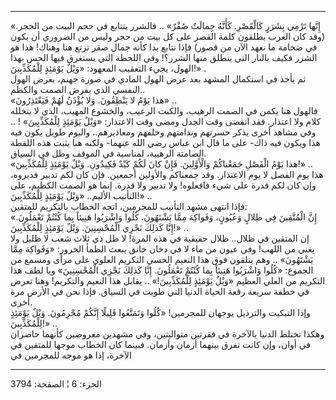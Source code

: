 ------------------------------------------------------------------------

«إِنَّها تَرْمِي بِشَرَرٍ كَالْقَصْرِ. كَأَنَّهُ جِمالَتٌ صُفْرٌ» .. فالشرر يتتابع في حجم البيت من
الحجر. (وقد كان العرب يطلقون كلمة القصر على كل بيت من حجر وليس من
الضروري أن يكون في ضخامة ما نعهد الآن من قصور) فإذا تتابع بدا كأنه جمال
صفر ترتع هنا وهناك! هذا هو الشرر فكيف بالنار التي ينطلق منها الشرر؟! وفي
اللحظة التي يستغرق فيها الحس بهذا الهول، يجيء التعقيب المعهود: «وَيْلٌ
يَوْمَئِذٍ لِلْمُكَذِّبِينَ!» .  
ثم يأخذ في استكمال المشهد بعد عرض الهول المادي في صورة جهنم، بعرض الهول
النفسي الذي يفرض الصمت والكظم..  
«هذا يَوْمُ لا يَنْطِقُونَ. وَلا يُؤْذَنُ لَهُمْ فَيَعْتَذِرُونَ» ..  
فالهول هنا يكمن في الصمت الرهيب، والكبت الرعيب، والخشوع المهيب، الذي لا
يتخلله كلام ولا اعتذار. فقد انقضى وقت الجدل ومضى وقت الاعتذار: «وَيْلٌ
يَوْمَئِذٍ لِلْمُكَذِّبِينَ» ! .. وفي مشاهد أخرى يذكر حسرتهم وندامتهم وحلفهم
ومعاذيرهم.. واليوم طويل يكون فيه هذا ويكون فيه ذاك- على ما قال ابن عباس
رضي الله عنهما- ولكنه هنا يثبت هذه اللقطة الصامتة الرهيبة، لمناسبة في
الموقف وظل في السياق.  
«هذا يَوْمُ الْفَصْلِ جَمَعْناكُمْ وَالْأَوَّلِينَ. فَإِنْ كانَ لَكُمْ كَيْدٌ فَكِيدُونِ. وَيْلٌ يَوْمَئِذٍ
لِلْمُكَذِّبِينَ!» ..  
هذا يوم الفصل لا يوم الاعتذار. وقد جمعناكم والأولين أجمعين. فإن كان لكم
تدبير فدبروه، وإن كان لكم قدرة على شيء فافعلوه! ولا تدبير ولا قدرة. إنما
هو الصمت الكظيم، على التأنيب الأليم.. «وَيْلٌ يَوْمَئِذٍ لِلْمُكَذِّبِينَ!» ..  
فإذا انتهى مشهد التأنيب للمجرمين، اتجه الخطاب بالتكريم للمتقين:  
«إِنَّ الْمُتَّقِينَ فِي ظِلالٍ وَعُيُونٍ، وَفَواكِهَ مِمَّا يَشْتَهُونَ. كُلُوا وَاشْرَبُوا هَنِيئاً بِما
كُنْتُمْ تَعْمَلُونَ. إِنَّا كَذلِكَ نَجْزِي الْمُحْسِنِينَ. وَيْلٌ يَوْمَئِذٍ لِلْمُكَذِّبِينَ!» ..  
إن المتقين في ظلال.. ظلال حقيقية في هذه المرة! لا ظل ذي ثلاث شعب لا ظليل
ولا يغني من اللهب! وفي عيون من ماء لا في دخان خانق يبعث الظمأ الحرور:
«وَفَواكِهَ مِمَّا يَشْتَهُونَ» .. وهم يتلقون فوق هذا النعيم الحسي التكريم العلوي
على مرأى ومسمع من الجموع: «كُلُوا وَاشْرَبُوا هَنِيئاً بِما كُنْتُمْ تَعْمَلُونَ. إِنَّا كَذلِكَ
نَجْزِي الْمُحْسِنِينَ» ويا لطف هذا التكريم من العلي العظيم «وَيْلٌ يَوْمَئِذٍ لِلْمُكَذِّبِينَ!»
.. يقابل هذا النعيم والتكريم! وهنا تعرض في خطفة سريعة رقعة الحياة الدنيا
التي طويت في السياق. فإذا نحن في الأرض مرة أخرى.  
وإذا التبكيت والترذيل يوجهان للمجرمين! «كُلُوا وَتَمَتَّعُوا قَلِيلًا إِنَّكُمْ مُجْرِمُونَ.
وَيْلٌ يَوْمَئِذٍ لِلْمُكَذِّبِينَ!» ..  
وهكذا تختلط الدنيا بالآخرة في فقرتين متواليتين، وفي مشهدين معروضين
كأنهما حاضران في أوان، وإن كانت تفرق بينهما أزمان وأزمان. فبينما كان
الخطاب موجها للمتقين في الآخرة، إذا هو موجه للمجرمين في

------------------------------------------------------------------------

الجزء: 6 ¦ الصفحة: 3794
